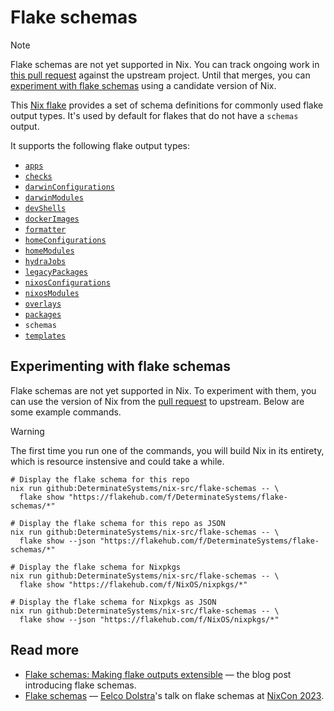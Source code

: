 # Flake schemas

> [!NOTE]
> Flake schemas are not yet supported in Nix.
> You can track ongoing work in [this pull request][pr] against the upstream project.
> Until that merges, you can [experiment with flake schemas](#experimenting-with-flake-schemas) using a candidate version of Nix.

This [Nix flake][flakes] provides a set of schema definitions for commonly used flake output types.
It's used by default for flakes that do not have a `schemas` output.

It supports the following flake output types:

* [`apps`][apps]
* [`checks`][checks]
* [`darwinConfigurations`][darwin]
* [`darwinModules`][darwin]
* [`devShells`][develop]
* [`dockerImages`][docker]
* [`formatter`][formatter]
* [`homeConfigurations`][home]
* [`homeModules`][home]
* [`hydraJobs`][hydra]
* [`legacyPackages`][legacy]
* [`nixosConfigurations`][nixos]
* [`nixosModules`][nixosmodules]
* [`overlays`][overlays]
* [`packages`][packages]
* `schemas`
* [`templates`][templates]

## Experimenting with flake schemas

Flake schemas are not yet supported in Nix.
To experiment with them, you can use the version of Nix from the [pull request][pr] to upstream.
Below are some example commands.

> [!WARNING]
> The first time you run one of the commands, you will build Nix in its entirety, which is resource instensive and could take a while.

```shell
# Display the flake schema for this repo
nix run github:DeterminateSystems/nix-src/flake-schemas -- \
  flake show "https://flakehub.com/f/DeterminateSystems/flake-schemas/*"

# Display the flake schema for this repo as JSON
nix run github:DeterminateSystems/nix-src/flake-schemas -- \
  flake show --json "https://flakehub.com/f/DeterminateSystems/flake-schemas/*"

# Display the flake schema for Nixpkgs
nix run github:DeterminateSystems/nix-src/flake-schemas -- \
  flake show "https://flakehub.com/f/NixOS/nixpkgs/*"

# Display the flake schema for Nixpkgs as JSON
nix run github:DeterminateSystems/nix-src/flake-schemas -- \
  flake show --json "https://flakehub.com/f/NixOS/nixpkgs/*"
```

## Read more

- [Flake schemas: Making flake outputs extensible][blog] &mdash; the blog post introducing flake schemas.
- [Flake schemas][video] &mdash; [Eelco Dolstra][eelco]'s talk on flake schemas at [NixCon 2023][nixcon-2023].

[apps]: https://nix.dev/manual/nix/latest/command-ref/new-cli/nix3-run#apps
[blog]: https://determinate.systems/posts/flake-schemas
[branch]: https://github.com/DeterminateSystems/nix-src/tree/flake-schemas
[checks]: https://nixos.org/manual/nix/stable/command-ref/new-cli/nix3-flake-check.html
[darwin]: https://github.com/LnL7/nix-darwin
[docker]: https://nixos.org/manual/nixpkgs/stable/#sec-pkgs-dockerTools
[develop]: https://nixos.org/manual/nix/stable/command-ref/new-cli/nix3-develop.html
[eelco]: https://determinate.systems/people/eelco-dolstra
[flakes]: https://zero-to-nix.com/concepts/flakes
[formatter]: https://nix.dev/manual/nix/latest/command-ref/new-cli/nix3-fmt
[home]: https://github.com/nix-community/home-manager
[hydra]: https://github.com/NixOS/hydra
[legacy]: https://github.com/NixOS/nixpkgs/blob/d1eaf1acfce382f14d26d20e0a9342884f3127b0/flake.nix#L47-L56
[nixcon-2023]: https://2023.nixcon.org
[nixos]: https://github.com/NixOS/nixpkgs/tree/master/nixos
[nixosmodules]: https://nixos.wiki/wiki/NixOS_modules
[overlays]: https://nixos.wiki/wiki/Overlays
[packages]: https://search.nixos.org/packages
[pr]: https://github.com/NixOS/nix/pull/8892
[templates]: https://nix.dev/manual/nix/latest/command-ref/new-cli/nix3-flake-init
[video]: https://www.youtube.com/watch?v=ChaJY0V4ElM
